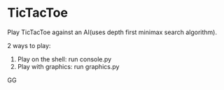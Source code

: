 # TicTacToe
Play TicTacToe against an AI(uses depth first minimax search algorithm).

2 ways to play:
  1. Play on the shell: run console.py
  2. Play with graphics: run graphics.py

GG
